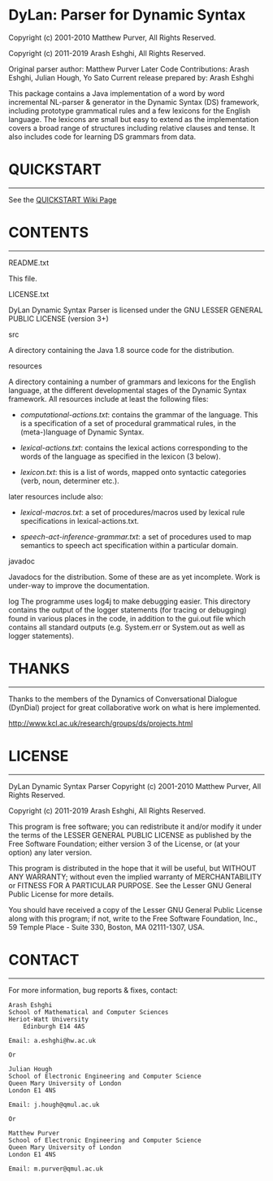 # DyLan: Parser for Dynamic Syntax

Copyright (c) 2001-2010 Matthew Purver,
All Rights Reserved.

Copyright (c) 2011-2019 Arash Eshghi,
All Rights Reserved.

Original parser author: Matthew Purver
Later Code Contributions: Arash Eshghi, Julian Hough, Yo Sato
Current release prepared by: Arash Eshghi

This package contains a Java implementation of a word by word incremental NL-parser & generator in the Dynamic Syntax (DS)
framework, including prototype grammatical rules and a few lexicons for the English language. The lexicons are
small but easy to extend as the implementation covers a broad range of structures including relative
clauses and tense. It also includes code for learning DS grammars from data.



# QUICKSTART
-----------------------------------------------

See the [QUICKSTART Wiki Page](https://bitbucket.org/dylandialoguesystem/dsttr/wiki/Dylan%20Quick%20Setup%20Guide)

# CONTENTS
-----------------------------------------------
README.txt

  This file.

LICENSE.txt

  DyLan Dynamic Syntax Parser is licensed under the GNU LESSER GENERAL PUBLIC LICENSE (version 3+)

src

  A directory containing the Java 1.8 source code for the distribution.


resources

  A directory containing a number of grammars and lexicons for the English language, 
at the different developmental stages of the Dynamic Syntax framework. All resources 
include at least the following files:

* _computational-actions.txt_: contains the grammar of the language. This is a specification
of a set of procedural grammatical rules, in the (meta-)language of Dynamic Syntax.

* _lexical-actions.txt_: contains the lexical actions corresponding to the words of the language 
as specified in the lexicon (3 below). 

* _lexicon.txt_: this is a list of words, mapped onto syntactic categories (verb, noun, determiner etc.).

later resources include also:

* _lexical-macros.txt_: a set of procedures/macros used by lexical rule specifications in lexical-actions.txt.

* _speech-act-inference-grammar.txt_: a set of procedures used to map semantics to speech act specification within a particular domain.

javadoc

  Javadocs for the distribution. Some of these are as yet incomplete. Work is under-way to improve the documentation.

log
  The programme uses log4j to make debugging easier. This directory contains the output of the logger statements 
(for tracing or debugging) found in various places in the code, in addition to the gui.out file which contains all
standard outputs (e.g. System.err or System.out as well as logger statements).

# THANKS
-----------------------------------------------

Thanks to the members of the Dynamics of Conversational Dialogue (DynDial) project
for great collaborative work on what is here implemented.

  http://www.kcl.ac.uk/research/groups/ds/projects.html

# LICENSE
-----------------------------------------------

DyLan Dynamic Syntax Parser
Copyright (c) 2001-2010 Matthew Purver,
All Rights Reserved.

Copyright (c) 2011-2019 Arash Eshghi,
All Rights Reserved.

 This program is free software; you can redistribute it and/or
 modify it under the terms of the LESSER GENERAL PUBLIC LICENSE 
 as published by the Free Software Foundation; either version 3
 of the License, or (at your option) any later version.

 This program is distributed in the hope that it will be useful,
 but WITHOUT ANY WARRANTY; without even the implied warranty of
 MERCHANTABILITY or FITNESS FOR A PARTICULAR PURPOSE.  See the
 Lesser GNU General Public License for more details.

 You should have received a copy of the Lesser GNU General Public License
 along with this program; if not, write to the Free Software
 Foundation, Inc., 59 Temple Place - Suite 330, Boston, MA  02111-1307, USA.

	

# CONTACT
-----------------------------------------------

For more information, bug reports & fixes, contact:

	Arash Eshghi
	School of Mathematical and Computer Sciences
	Heriot-Watt University
    	Edinburgh E14 4AS

    Email: a.eshghi@hw.ac.uk
    
    Or
    
    Julian Hough
    School of Electronic Engineering and Computer Science
    Queen Mary University of London
    London E1 4NS
    
    Email: j.hough@qmul.ac.uk
    
    Or 
    
    Matthew Purver
    School of Electronic Engineering and Computer Science
    Queen Mary University of London
    London E1 4NS
    
    Email: m.purver@qmul.ac.uk
    
    
